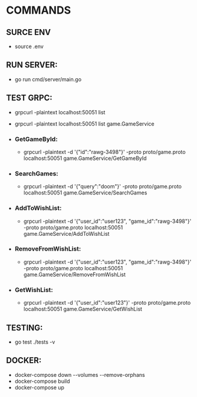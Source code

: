 # COMMANDS

## SURCE ENV

- source .env

## RUN SERVER:

- go run cmd/server/main.go

## TEST GRPC:

- grpcurl -plaintext localhost:50051 list
- grpcurl -plaintext localhost:50051 list game.GameService

- ### GetGameById:

  - grpcurl -plaintext -d '{\"id\":\"rawg-3498\"}' -proto proto/game.proto localhost:50051 game.GameService/GetGameById

- ### SearchGames:

  - grpcurl -plaintext -d '{\"query\":\"doom\"}' -proto proto/game.proto localhost:50051 game.GameService/SearchGames

- ### AddToWishList:

  - grpcurl -plaintext -d '{\"user_id\":\"user123\", \"game_id\":\"rawg-3498\"}' -proto proto/game.proto localhost:50051 game.GameService/AddToWishList

- ### RemoveFromWishList:

  - grpcurl -plaintext -d '{\"user_id\":\"user123\", \"game_id\":\"rawg-3498\"}' -proto proto/game.proto localhost:50051 game.GameService/RemoveFromWishList

- ### GetWishList:

  - grpcurl -plaintext -d '{\"user_id\":\"user123\"}' -proto proto/game.proto localhost:50051 game.GameService/GetWishList

## TESTING:

- go test ./tests -v

## DOCKER:

- docker-compose down --volumes --remove-orphans
- docker-compose build
- docker-compose up
